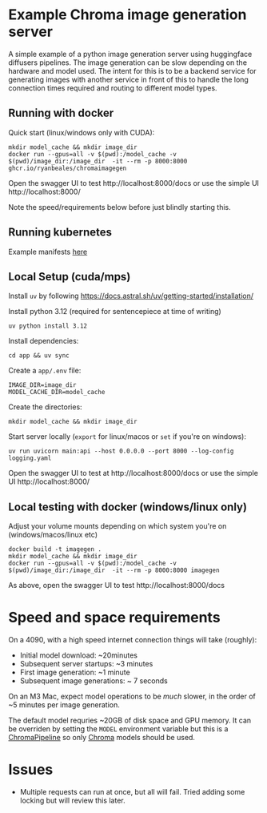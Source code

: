 # Example Chroma image generation server
A simple example of a python image generation server using huggingface diffusers pipelines. The image generation can be slow depending on the hardware and model used. The intent for this is to be a backend service for generating images with another service in front of this to handle the long connection times required and routing to different model types.

## Running with docker
Quick start (linux/windows only with CUDA):
```
mkdir model_cache && mkdir image_dir
docker run --gpus=all -v $(pwd):/model_cache -v $(pwd)/image_dir:/image_dir  -it --rm -p 8000:8000 ghcr.io/ryanbeales/chromaimagegen
```

Open the swagger UI to test http://localhost:8000/docs or use the simple UI http://localhost:8000/

Note the speed/requirements below before just blindly starting this.

## Running kubernetes
Example manifests [here](https://github.com/ryanbeales/personal-microk8s-config/tree/main/chromaimagegen)

## Local Setup (cuda/mps)
Install `uv` by following https://docs.astral.sh/uv/getting-started/installation/

Install python 3.12 (required for sentencepiece at time of writing)
```
uv python install 3.12
```

Install dependencies:
```
cd app && uv sync
```

Create a `app/.env` file:
```
IMAGE_DIR=image_dir
MODEL_CACHE_DIR=model_cache
```

Create the directories:
```
mkdir model_cache && mkdir image_dir
```

Start server locally (`export` for linux/macos or `set` if you're on windows):
```
uv run uvicorn main:api --host 0.0.0.0 --port 8000 --log-config logging.yaml
```

Open the swagger UI to test at http://localhost:8000/docs or use the simple UI http://localhost:8000/

## Local testing with docker (windows/linux only)
Adjust your volume mounts depending on which system you're on (windows/macos/linux etc)
```
docker build -t imagegen .
mkdir model_cache && mkdir image_dir
docker run --gpus=all -v $(pwd):/model_cache -v $(pwd)/image_dir:/image_dir  -it --rm -p 8000:8000 imagegen
```

As above, open the swagger UI to test http://localhost:8000/docs

# Speed and space requirements
On a 4090, with a high speed internet connection things will take (roughly):
- Initial model download: ~20minutes
- Subsequent server startups: ~3 minutes
- First image generation: ~1 minute
- Subsequent image generations: ~ 7 seconds

On an M3 Mac, expect model operations to be _much_ slower, in the order of ~5 minutes per image generation.

The default model requries ~20GB of disk space and GPU memory. It can be overriden by setting the `MODEL` environment variable but this is a [ChromaPipeline](https://huggingface.co/docs/diffusers/main/en/api/pipelines/chroma) so only [Chroma](https://huggingface.co/lodestones/Chroma) models should be used.

# Issues
- Multiple requests can run at once, but all will fail. Tried adding some locking but will review this later.